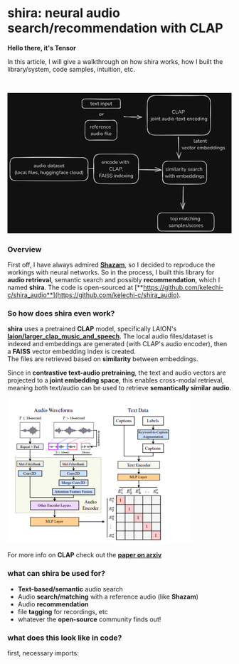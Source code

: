 # shira: neural audio search/recommendation with CLAP

**Hello there, it's Tensor**

In this article, I will give a walkthrough on how shira works, how I built the library/system, code samples, intuition, etc.
  
<br>

![](/assets/shira-framework.png)

### Overview
First off, I have always admired [**Shazam**](https://www.shazam.com/), so I decided to reproduce 
the workings with neural networks. 
So in the process, I built this library for **audio retrieval**, semantic search and possibly **recommendation**, which I named **shira**. The code is open-sourced at [**https://github.com/kelechi-c/shira_audio**](https://github.com/kelechi-c/shira_audio).

### So how does shira even work?
**shira** uses a pretrained **CLAP** model, specifically LAION's **[laion/larger_clap_music_and_speech](https://huggingface.co/laion/larger_clap_music_and_speech)**. The local audio files/dataset is indexed and embeddings are generated (with CLAP's audio encoder), 
then a **FAISS** vector embedding index is created.\
The files are retrieved based on **similarity** between embeddings.

Since in **contrastive text-audio pretraining**, 
the text and audio vectors are projected to a **joint embedding space**, this enables cross-modal retrieval,
meaning both text/audio can be used to retrieve **semantically similar audio**.

![clap model framework](/assets/clap_structure.png)

For more info on **CLAP** check out the [**paper on arxiv**](https://arxiv.org/abs/2211.06687)

### what can shira be used for?
- **Text-based/semantic** audio search
- Audio **search/matching** with a reference audio (like **Shazam**)
- Audio **recommendation**
- file **tagging** for recordings, etc
- whatever the **open-source** community finds out!

### what does this look like in code?

first, necessary imports:

```python

```